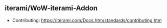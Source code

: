 iterami/WoW-iterami-Addon
-------------------------

* Contributing: https://iterami.com/Docs.htm/standards/contributing.htm
